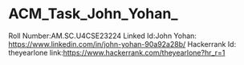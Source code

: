# ACM_Task_John_Yohan_
Roll Number:AM.SC.U4CSE23224
Linked Id:John Yohan: https://www.linkedin.com/in/john-yohan-90a92a28b/
Hackerrank Id: theyearlone link:https://www.hackerrank.com/theyearlone?hr_r=1
